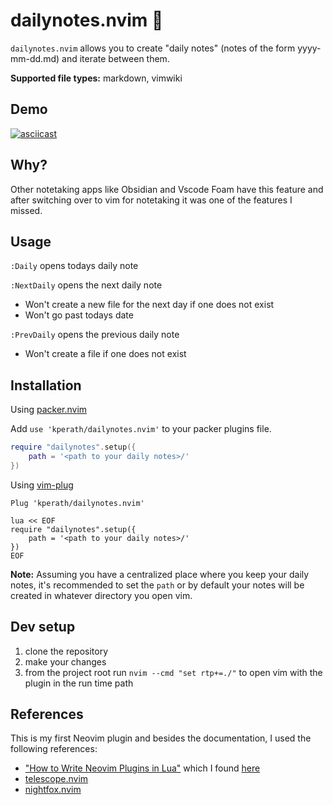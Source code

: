 # dailynotes.nvim 📝

`dailynotes.nvim` allows you to create "daily notes" (notes of the form yyyy-mm-dd.md) and iterate between them.

**Supported file types:** markdown, vimwiki

## Demo
[![asciicast](https://asciinema.org/a/G3NQAVbO0iJays5xIfi8Ej8Yv.svg)](https://asciinema.org/a/G3NQAVbO0iJays5xIfi8Ej8Yv)

## Why?
Other notetaking apps like Obsidian and Vscode Foam have this feature and after switching over to vim for notetaking it was one of the features I missed.

## Usage
`:Daily` opens todays daily note

`:NextDaily` opens the next daily note
  - Won't create a new file for the next day if one does not exist
  - Won't go past todays date

`:PrevDaily` opens the previous daily note
  - Won't create a file if one does not exist

## Installation
Using [packer.nvim](https://github.com/wbthomason/packer.nvim)

Add `use 'kperath/dailynotes.nvim'` to your packer plugins file.
```lua
require "dailynotes".setup({
    path = '<path to your daily notes>/'
})
```

Using [vim-plug](https://github.com/junegunn/vim-plug)
```vim
Plug 'kperath/dailynotes.nvim'

lua << EOF
require "dailynotes".setup({
    path = '<path to your daily notes>/'
})
EOF
```

**Note:** Assuming you have a centralized place where you keep your daily notes, it's recommended to set the `path` or by default your notes will be created in whatever directory you open vim.

## Dev setup
1. clone the repository
2. make your changes
3. from the project root run `nvim --cmd "set rtp+=./"` to open vim with the plugin in the run time path

## References
This is my first Neovim plugin and besides the documentation, I used the following references:
- ["How to Write Neovim Plugins in Lua"](https://dev.to/2nit/how-to-write-neovim-plugins-in-lua-5cca) which I found [here](https://github.com/nanotee/nvim-lua-guide)
- [telescope.nvim](https://github.com/nvim-telescope/telescope.nvim)
- [nightfox.nvim](https://github.com/EdenEast/nightfox.nvim)

